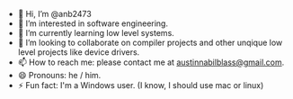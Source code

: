 - 👋 Hi, I’m @anb2473
- 👀 I’m interested in software engineering.
- 🌱 I’m currently learning low level systems.
- 💞️ I’m looking to collaborate on compiler projects and other unqique low level projects like device drivers.
- 📫 How to reach me: please contact me at austinnabilblass@gmail.com.
- 😄 Pronouns: he / him.
- ⚡ Fun fact: I'm a Windows user. (I know, I should use mac or linux)

<!---
anb2473/anb2473 is a ✨ special ✨ repository because its `README.md` (this file) appears on your GitHub profile.
You can click the Preview link to take a look at your changes.
--->
